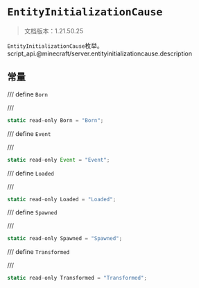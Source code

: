 # `EntityInitializationCause`

> 文档版本：1.21.50.25

`EntityInitializationCause`枚举。script_api.@minecraft/server.entityinitializationcause.description

## 常量

/// define
`Born`


///

```js
static read-only Born = "Born";
```


/// define
`Event`


///

```js
static read-only Event = "Event";
```


/// define
`Loaded`


///

```js
static read-only Loaded = "Loaded";
```


/// define
`Spawned`


///

```js
static read-only Spawned = "Spawned";
```


/// define
`Transformed`


///

```js
static read-only Transformed = "Transformed";
```

